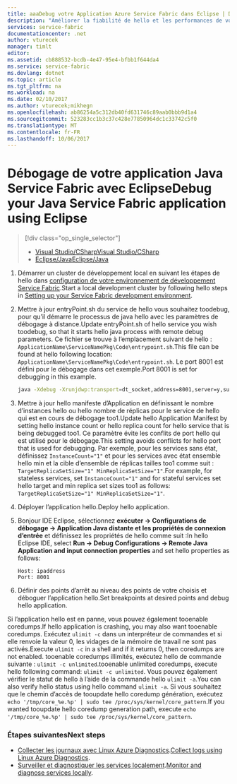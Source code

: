 ```yaml
---
title: aaaDebug votre Application Azure Service Fabric dans Eclipse | Documents Microsoft
description: "Améliorer la fiabilité de hello et les performances de vos services en développant et en leur débogage dans Eclipse sur un cluster de développement local."
services: service-fabric
documentationcenter: .net
author: vturecek
manager: timlt
editor: 
ms.assetid: cb888532-bcdb-4e47-95e4-bfbb1f644da4
ms.service: service-fabric
ms.devlang: dotnet
ms.topic: article
ms.tgt_pltfrm: na
ms.workload: na
ms.date: 02/10/2017
ms.author: vturecek;mikhegn
ms.openlocfilehash: ab86254a5c312db40fd631746c89aab0bbb9d1a4
ms.sourcegitcommit: 523283cc1b3c37c428e77850964dc1c33742c5f0
ms.translationtype: MT
ms.contentlocale: fr-FR
ms.lasthandoff: 10/06/2017
---
```

# <a name="debug-your-java-service-fabric-application-using-eclipse"></a><span data-ttu-id="b709e-103">Débogage de votre application Java Service Fabric avec Eclipse</span><span class="sxs-lookup"><span data-stu-id="b709e-103">Debug your Java Service Fabric application using Eclipse</span></span>
> [!div class="op_single_selector"]
> * [<span data-ttu-id="b709e-104">Visual Studio/CSharp</span><span class="sxs-lookup"><span data-stu-id="b709e-104">Visual Studio/CSharp</span></span>](service-fabric-debugging-your-application.md) 
> * [<span data-ttu-id="b709e-105">Eclipse/Java</span><span class="sxs-lookup"><span data-stu-id="b709e-105">Eclipse/Java</span></span>](service-fabric-debugging-your-application-java.md)
> 

1. <span data-ttu-id="b709e-106">Démarrer un cluster de développement local en suivant les étapes de hello dans [configuration de votre environnement de développement Service Fabric](service-fabric-get-started-linux.md).</span><span class="sxs-lookup"><span data-stu-id="b709e-106">Start a local development cluster by following hello steps in [Setting up your Service Fabric development environment](service-fabric-get-started-linux.md).</span></span>

2. <span data-ttu-id="b709e-107">Mettre à jour entryPoint.sh du service de hello vous souhaitez toodebug, pour qu’il démarre le processus de java hello avec les paramètres de débogage à distance.</span><span class="sxs-lookup"><span data-stu-id="b709e-107">Update entryPoint.sh of hello service you wish toodebug, so that it starts hello java process with remote debug parameters.</span></span> <span data-ttu-id="b709e-108">Ce fichier se trouve à l’emplacement suivant de hello : ``ApplicationName\ServiceNamePkg\Code\entrypoint.sh``.</span><span class="sxs-lookup"><span data-stu-id="b709e-108">This file can be found at hello following location: ``ApplicationName\ServiceNamePkg\Code\entrypoint.sh``.</span></span> <span data-ttu-id="b709e-109">Le port 8001 est défini pour le débogage dans cet exemple.</span><span class="sxs-lookup"><span data-stu-id="b709e-109">Port 8001 is set for debugging in this example.</span></span>

    ```sh
    java -Xdebug -Xrunjdwp:transport=dt_socket,address=8001,server=y,suspend=y -Djava.library.path=$LD_LIBRARY_PATH -jar myapp.jar
    ```
3. <span data-ttu-id="b709e-110">Mettre à jour hello manifeste d’Application en définissant le nombre d’instances hello ou hello nombre de réplicas pour le service de hello qui est en cours de débogage too1.</span><span class="sxs-lookup"><span data-stu-id="b709e-110">Update hello Application Manifest by setting hello instance count or hello replica count for hello service that is being debugged too1.</span></span> <span data-ttu-id="b709e-111">Ce paramètre évite les conflits de port hello qui est utilisé pour le débogage.</span><span class="sxs-lookup"><span data-stu-id="b709e-111">This setting avoids conflicts for hello port that is used for debugging.</span></span> <span data-ttu-id="b709e-112">Par exemple, pour les services sans état, définissez ``InstanceCount="1"`` et pour les services avec état ensemble hello min et la cible d’ensemble de réplicas tailles too1 comme suit : `` TargetReplicaSetSize="1" MinReplicaSetSize="1"``.</span><span class="sxs-lookup"><span data-stu-id="b709e-112">For example, for stateless services, set ``InstanceCount="1"`` and for stateful services set hello target and min replica set sizes too1 as follows: `` TargetReplicaSetSize="1" MinReplicaSetSize="1"``.</span></span>

4. <span data-ttu-id="b709e-113">Déployer l’application hello.</span><span class="sxs-lookup"><span data-stu-id="b709e-113">Deploy hello application.</span></span>

5. <span data-ttu-id="b709e-114">Bonjour IDE Eclipse, sélectionnez **exécuter -> Configurations de débogage -> Application Java distante et les propriétés de connexion d’entrée** et définissez les propriétés de hello comme suit :</span><span class="sxs-lookup"><span data-stu-id="b709e-114">In hello Eclipse IDE, select **Run -> Debug Configurations -> Remote Java Application and input connection properties** and set hello properties as follows:</span></span>

   ```
   Host: ipaddress
   Port: 8001
   ```
6.  <span data-ttu-id="b709e-115">Définir des points d’arrêt au niveau des points de votre choisis et déboguer l’application hello.</span><span class="sxs-lookup"><span data-stu-id="b709e-115">Set breakpoints at desired points and debug hello application.</span></span>

<span data-ttu-id="b709e-116">Si l’application hello est en panne, vous pouvez également tooenable coredumps.</span><span class="sxs-lookup"><span data-stu-id="b709e-116">If hello application is crashing, you may also want tooenable coredumps.</span></span> <span data-ttu-id="b709e-117">Exécutez ``ulimit -c`` dans un interpréteur de commandes et si elle renvoie la valeur 0, les vidages de la mémoire de travail ne sont pas activés.</span><span class="sxs-lookup"><span data-stu-id="b709e-117">Execute ``ulimit -c`` in a shell and if it returns 0, then coredumps are not enabled.</span></span> <span data-ttu-id="b709e-118">tooenable coredumps illimités, exécutez hello de commande suivante : ``ulimit -c unlimited``.</span><span class="sxs-lookup"><span data-stu-id="b709e-118">tooenable unlimited coredumps, execute hello following command: ``ulimit -c unlimited``.</span></span> <span data-ttu-id="b709e-119">Vous pouvez également vérifier le statut de hello à l’aide de la commande hello ``ulimit -a``.</span><span class="sxs-lookup"><span data-stu-id="b709e-119">You can also verify hello status using hello command ``ulimit -a``.</span></span>  <span data-ttu-id="b709e-120">Si vous souhaitez que le chemin d’accès de tooupdate hello coredump génération, exécutez ``echo '/tmp/core_%e.%p' | sudo tee /proc/sys/kernel/core_pattern``.</span><span class="sxs-lookup"><span data-stu-id="b709e-120">If you wanted tooupdate hello coredump generation path, execute ``echo '/tmp/core_%e.%p' | sudo tee /proc/sys/kernel/core_pattern``.</span></span> 

### <a name="next-steps"></a><span data-ttu-id="b709e-121">Étapes suivantes</span><span class="sxs-lookup"><span data-stu-id="b709e-121">Next steps</span></span>

* <span data-ttu-id="b709e-122">[Collecter les journaux avec Linux Azure Diagnostics](service-fabric-diagnostics-how-to-setup-lad.md).</span><span class="sxs-lookup"><span data-stu-id="b709e-122">[Collect logs using Linux Azure Diagnostics](service-fabric-diagnostics-how-to-setup-lad.md).</span></span>
* <span data-ttu-id="b709e-123">[Surveiller et diagnostiquer les services localement](service-fabric-diagnostics-how-to-monitor-and-diagnose-services-locally-linux.md).</span><span class="sxs-lookup"><span data-stu-id="b709e-123">[Monitor and diagnose services locally](service-fabric-diagnostics-how-to-monitor-and-diagnose-services-locally-linux.md).</span></span>
